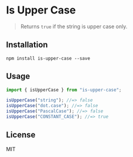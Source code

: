 # Is Upper Case

> Returns `true` if the string is upper case only.

## Installation

```
npm install is-upper-case --save
```

## Usage

```js
import { isUpperCase } from "is-upper-case";

isUpperCase("string"); //=> false
isUpperCase("dot.case"); //=> false
isUpperCase("PascalCase"); //=> false
isUpperCase("CONSTANT_CASE"); //=> true
```

## License

MIT
